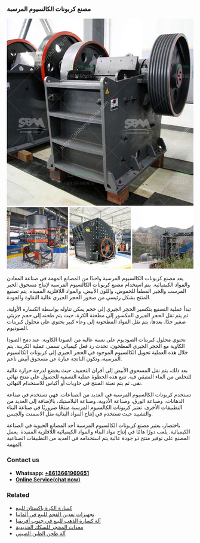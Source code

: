 <h3>مصنع كربونات الكالسيوم المرسبة</h3><img src='1701853654.jpg' alt=''><p>يعد مصنع كربونات الكالسيوم المرسبة واحدًا من المصانع المهمة في صناعة المعادن والمواد الكيميائية. يتم استخدام مصنع كربونات الكالسيوم المرسبة لإنتاج مسحوق الجير المرسب والجير المطفأ للحموض، واللون الأبيض، والمواد اللافلزية المفيدة. يتم تصنيع المنتج بشكل رئيسي من صخور الحجر الجيري عالية النقاوة والجودة.</p><p>تبدأ عملية التصنيع بتكسير الحجر الجيري إلى حجم يمكن تناوله بواسطة الكسارة الأولية. ثم يتم نقل الحجر الجيري المكسور إلى مطحنة الكرة، حيث يتم طحنه إلى حجم جزيئي صغير جدًا. بعدها، يتم نقل المواد المطحونة إلى وعاء كبير يحتوي على محلول كبريتات الصوديوم.</p><p>تحتوي محلول كبريتات الصوديوم على نسبة عالية من الصودا الكاوية. عند دمج الصودا الكاوية مع الحجر الجيري المطحون، تحدث رد فعل كيميائي تسمى عملية الكربنة. يتم خلال هذه العملية تحويل الكالسيوم الموجود في الحجر الجيري إلى كربونات الكالسيوم المرسبة، وتكون الناتجة عبارة عن مسحوق أبيض ناعم.</p><p>بعد ذلك، يتم نقل المسحوق الأبيض إلى أفران التجفيف حيث يخضع لدرجة حرارة عالية للتخلص من الماء المتبقي فيه. تتبع هذه الخطوة عملية التصفية للحصول على منتج نهائي نقي. ثم يتم تعبئة المنتج في حاويات أو أكياس للاستخدام النهائي.</p><p>تستخدم كربونات الكالسيوم المرسبة في العديد من الصناعات. فهي تستخدم في صناعة الدهانات، وصناعة الورق، وصناعة الأدوية، وصناعة البلاستيك، بالإضافة إلى العديد من التطبيقات الأخرى. تعتبر كربونات الكالسيوم المرسبة منتجًا ضروريًا في صناعة البناء والتشييد حيث تستخدم في إنتاج المواد البنائية مثل الاسمنت والجبس.</p><p>باختصار، يعتبر مصنع كربونات الكالسيوم المرسبة أحد المصانع الحيوية في الصناعة الكيميائية. يلعب دورًا هامًا في إنتاج مواد البناء والمواد الكيميائية اللافلزية المفيدة. يعمل المصنع على توفير منتج ذو جودة عالية يتم استخدامه في العديد من التطبيقات الصناعية المهمة.</p><h3>Contact us</h3><ul><li><strong>Whatsapp:&nbsp;<a href="https://wa.me/8613661969651">+8613661969651</a></strong></li><li><a href="https://swt.shibang-china.com/?git&amp;zhl&amp;مصنع كربونات الكالسيوم المرسبة"><strong>Online Service(chat now)</strong></a></li></ul><h3>Related</h3><ul><li><a href='كسارة الكرة باكستان للبيع.md'>كسارة الكرة باكستان للبيع</a></li><li><a href='تجهيزات تعدين الفحم للبيع في ألمانيا.md'>تجهيزات تعدين الفحم للبيع في ألمانيا</a></li><li><a href='آلة كسارة الذهب للبيع في جنوب أفريقيا.md'>آلة كسارة الذهب للبيع في جنوب أفريقيا</a></li><li><a href='معدات المحجر للسكك الحديدية.md'>معدات المحجر للسكك الحديدية</a></li><li><a href='آلة طحن الطين الصيني.md'>آلة طحن الطين الصيني</a></li></ul>